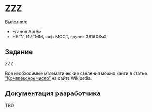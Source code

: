 # ZZZ
Выполнил:

 - Еланов Артём
 - ННГУ, ИИТММ, каф. МОСТ, группа 381606м2

## Задание

ZZZ

Все необходимые математические сведения можно найти в статье
["Комплексное число"][complex] на сайте Wikipedia.

## Документация разработчика

TBD

<!-- LINKS -->

[complex]: http://ru.wikipedia.org/wiki/%D0%9A%D0%BE%D0%BC%D0%BF%D0%BB%D0%B5%D0%BA%D1%81%D0%BD%D0%BE%D0%B5_%D1%87%D0%B8%D1%81%D0%BB%D0%BE
